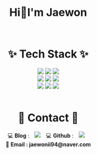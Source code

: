 <div align="center"><h1>Hi👋I'm Jaewon</h1></div>
</br>
<div align="center">
  <h1>✨ Tech Stack ✨</h1>
  <img src="https://img.shields.io/badge/Python-3776AB?style=for-the-badge&logo=Python&logoColor=white"> <img src="https://img.shields.io/badge/Django-092E20?style=for-the-badge&logo=Django&logoColor=white"> <img src="https://img.shields.io/badge/Djangorestframework-A50E15?style=for-the-badge&logo=Django&logoColor=white"> </br> <img src="https://img.shields.io/badge/Docker-2496ED?style=for-the-badge&logo=Docker&logoColor=white"> <img src="https://img.shields.io/badge/PostgreSQL-4169E1?style=for-the-badge&logo=PostgreSQL&logoColor=white"> <img src="https://img.shields.io/badge/Amazon_EC2-ff9900?style=for-the-badge&logo=AmazonEC2&logoColor=white"> </br> <img src="https://img.shields.io/badge/Javascript-F7DF1E?style=for-the-badge&logo=Javascript&logoColor=white"> <img src="https://img.shields.io/badge/HTML5-E34F26?style=for-the-badge&logo=HTML5&logoColor=white"> <img src="https://img.shields.io/badge/CSS-1572B6?style=for-the-badge&logo=CSS3&logoColor=white"> </br></br>
  
  <h1>🌈 Contact 🌈</h1>
  💻 <b>Blog</b> : <a href="https://wdwonii.tistory.com/"><img src="http://img.shields.io/badge/-Tech%20Blog-000000?style=flat&logo=github&link=https://wdwonii.tistory.com/" style="height : auto; margin-left : 10px; margin-right : 10px;"/></a>
  💻 <b>Github</b> : <a href="https://github.com/ja2w0nii/"><img src="http://img.shields.io/badge/-Github-181717?style=flat&logo=github&link=https://github.com/ja2w0nii/" style="height : auto; margin-left : 10px; margin-right : 10px;"/></a></br>
  📧 <b>Email : jaewonii94@naver.com</b> </br></br>
</div>
